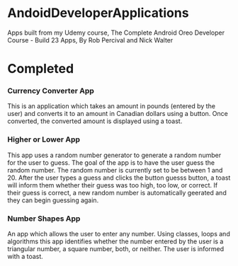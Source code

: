 # AndoidDeveloperApplications
Apps built from my Udemy course, The Complete Android Oreo Developer Course - Build 23 Apps, By Rob Percival and Nick Walter

# Completed
### Currency Converter App

This is an application which takes an amount in pounds (entered by the user) and converts it to an amount in Canadian dollars using a button. Once converted, the converted amount is displayed using a toast.

### Higher or Lower App

This app uses a random number generator to generate a random number for the user to guess. The goal of the app is to have the user guess the random number. The random number is currently set to be between 1 and 20. After the user types a guess and clicks the button guesss button, a toast will inform them whether their guess was too high, too low, or correct. If their guess is correct, a new random number is automatically geerated and they can begin guessing again.

### Number Shapes App

An app which allows the user to enter any number. Using classes, loops and algorithms this app identifies whether the number entered by the user is a triangular number, a square number, both, or neither. The user is informed with a toast.
